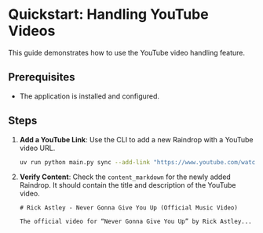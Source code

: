 # Quickstart: Handling YouTube Videos

This guide demonstrates how to use the YouTube video handling feature.

## Prerequisites

- The application is installed and configured.

## Steps

1.  **Add a YouTube Link**: Use the CLI to add a new Raindrop with a YouTube video URL.

    ```bash
    uv run python main.py sync --add-link "https://www.youtube.com/watch?v=dQw4w9WgXcQ"
    ```

2.  **Verify Content**: Check the `content_markdown` for the newly added Raindrop. It should contain the title and description of the YouTube video.

    ```
    # Rick Astley - Never Gonna Give You Up (Official Music Video)

    The official video for “Never Gonna Give You Up” by Rick Astley...
    ```
